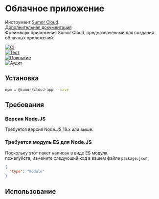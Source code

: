 # Облачное приложение

Инструмент [Sumor Cloud](https://sumor.cloud).  
[Дополнительная документация](https://sumor.cloud/cloud-app)  
Фреймворк приложения Sumor Cloud, предназначенный для создания облачных приложений.

[![CI](https://github.com/sumor-cloud/cloud-app/actions/workflows/ci.yml/badge.svg)](https://github.com/sumor-cloud/cloud-app/actions/workflows/ci.yml)  
[![Тест](https://github.com/sumor-cloud/cloud-app/actions/workflows/ut.yml/badge.svg)](https://github.com/sumor-cloud/cloud-app/actions/workflows/ut.yml)  
[![Покрытие](https://github.com/sumor-cloud/cloud-app/actions/workflows/coverage.yml/badge.svg)](https://github.com/sumor-cloud/cloud-app/actions/workflows/coverage.yml)  
[![Аудит](https://github.com/sumor-cloud/cloud-app/actions/workflows/audit.yml/badge.svg)](https://github.com/sumor-cloud/cloud-app/actions/workflows/audit.yml)

## Установка

```bash
npm i @sumor/cloud-app --save
```

## Требования

### Версия Node.JS

Требуется версия Node.JS 16.x или выше.

### Требуется модуль ES для Node.JS

Поскольку этот пакет написан в виде ES модуля,  
пожалуйста, измените следующий код в вашем файле `package.json`:

```json
{
  "type": "module"
}
```

## Использование
